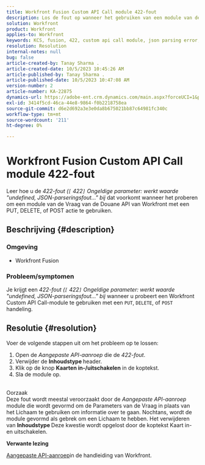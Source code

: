 ```yaml
---
title: Workfront Fusion Custom API Call module 422-fout
description: Los de fout op wanneer het gebruiken van een module van de Vraag van de Douane API van Workfront met een PUT, DELETE, of POST actie.
solution: Workfront
product: Workfront
applies-to: Workfront
keywords: KCS, fusion, 422, custom api call module, json parsing error, workfront
resolution: Resolution
internal-notes: null
bug: false
article-created-by: Tanay Sharma .
article-created-date: 10/5/2023 10:45:26 AM
article-published-by: Tanay Sharma .
article-published-date: 10/5/2023 10:47:08 AM
version-number: 2
article-number: KA-22875
dynamics-url: https://adobe-ent.crm.dynamics.com/main.aspx?forceUCI=1&pagetype=entityrecord&etn=knowledgearticle&id=54b5994a-6c63-ee11-be6e-6045bd006e5a
exl-id: 3414f5cd-46ca-44e8-9864-f0b2218758ea
source-git-commit: d6e2d692a3e3e0da8b675021bb87c64981fc340c
workflow-type: tm+mt
source-wordcount: '211'
ht-degree: 0%

---
```


# Workfront Fusion Custom API Call module 422-fout


Leer hoe u de *422-fout (`[` 422`]`  Ongeldige parameter: werkt waarde &quot;undefined, JSON-parseringsfout...&quot; bij* dat voorkomt wanneer het proberen om een module van de Vraag van de Douane API van Workfront met een PUT, DELETE, of POST actie te gebruiken.

## Beschrijving {#description}


### Omgeving

- Workfront Fusion




### Probleem/symptomen

Je krijgt een *422-fout (`[` 422`]`  Ongeldige parameter: werkt waarde &quot;undefined, JSON-parseringsfout...&quot; bij* wanneer u probeert een Workfront Custom API Call-module te gebruiken met een `PUT`, `DELETE`, of `POST` handeling.


## Resolutie {#resolution}


Voer de volgende stappen uit om het probleem op te lossen:



1. Open de *Aangepaste API-aanroep* die de *422-fout*.
2. Verwijder de <b>Inhoudstype </b>header.
3. Klik op de knop <b>Kaarten in-/uitschakelen</b> in de koptekst.
4. Sla de module op.

<br>Oorzaak<br>
Deze fout wordt meestal veroorzaakt door de *Aangepaste API-aanroep* module die wordt gevormd om de Parameters van de Vraag in plaats van het Lichaam te gebruiken om informatie over te gaan. Nochtans, wordt de module gevormd als gebrek om een Lichaam te hebben. Het verwijderen van <b>Inhoudstype </b>Deze kwestie wordt opgelost door de koptekst Kaart in- en uitschakelen.



<b>Verwante lezing</b>

[Aangepaste API-aanroep](https://experienceleague.adobe.com/docs/workfront/using/adobe-workfront-fusion/fusion-apps-and-modules/workfront-modules.html#::text=%C2%A0Create%20Record-,Custom%20API%20Call,-Delete%20Record)in de handleiding van Workfront.
